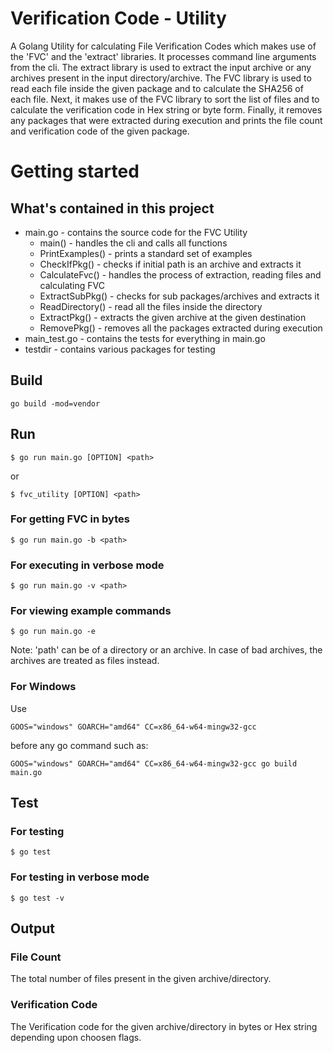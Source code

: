# Verification Code - Utility

A Golang Utility for calculating File Verification Codes which makes use of the 'FVC' and the 'extract' libraries. 
It processes command line arguments from the cli. The extract library is used to extract the input archive or any archives present in the input directory/archive. The FVC library is used to read each file inside the given package and to calculate the SHA256 of each file. Next, it makes use of the FVC library to sort the list of files and to calculate the verification code in Hex string or byte form. Finally, it removes any packages that were extracted during execution and prints the file count and verification code of the given package.


# Getting started

## What's contained in this project

- main.go - contains the source code for the FVC Utility
    - main() - handles the cli and calls all functions
    - PrintExamples() - prints a standard set of examples
    - CheckIfPkg() - checks if initial path is an archive and extracts it
    - CalculateFvc() - handles the process of extraction, reading files and calculating FVC
    - ExtractSubPkg() - checks for sub packages/archives and extracts it
    - ReadDirectory() - read all the files inside the directory
    - ExtractPkg() - extracts the given archive at the given destination
    - RemovePkg() - removes all the packages extracted during execution 
- main_test.go - contains the tests for everything in main.go
- testdir - contains various packages for testing

## Build

```shell
go build -mod=vendor
```

## Run

```shell
$ go run main.go [OPTION] <path>
```
or
```shell
$ fvc_utility [OPTION] <path>
```
### For getting FVC in bytes
```shell
$ go run main.go -b <path>
```
### For executing in verbose mode
```shell
$ go run main.go -v <path>
```
### For viewing example commands
```shell
$ go run main.go -e
```
Note: 'path' can be of a directory or an archive. In case of bad archives, the archives are treated as files instead.

### For Windows
Use
```shell
GOOS="windows" GOARCH="amd64" CC=x86_64-w64-mingw32-gcc
```
before any go command such as:
```shell
GOOS="windows" GOARCH="amd64" CC=x86_64-w64-mingw32-gcc go build main.go
```

## Test

### For testing
```shell
$ go test
```
### For testing in verbose mode
```shell
$ go test -v
```
## Output

### File Count

The total number of files present in the given archive/directory.

### Verification Code

The Verification code for the given archive/directory in bytes or Hex string depending upon choosen flags.